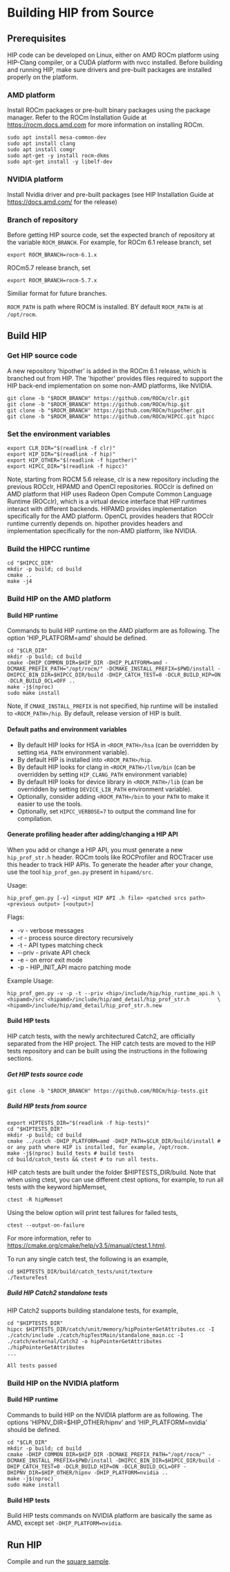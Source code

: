 # Building HIP from Source

## Prerequisites

HIP code can be developed on Linux, either on AMD ROCm platform using HIP-Clang compiler, or a CUDA platform with nvcc installed.
Before building and running HIP, make sure drivers and pre-built packages are installed properly on the platform.

### AMD platform
Install ROCm packages or pre-built binary packages using the package manager. Refer to the ROCm Installation Guide at https://rocm.docs.amd.com for more information on installing ROCm.

```shell
sudo apt install mesa-common-dev
sudo apt install clang
sudo apt install comgr
sudo apt-get -y install rocm-dkms
sudo apt-get install -y libelf-dev
```

### NVIDIA platform

Install Nvidia driver and pre-built packages (see HIP Installation Guide at https://docs.amd.com/ for the release)

### Branch of repository

Before getting HIP source code, set the expected branch of repository at the variable `ROCM_BRANCH`.
For example, for ROCm 6.1 release branch, set
```shell
export ROCM_BRANCH=rocm-6.1.x
```

ROCm5.7 release branch, set
```shell
export ROCM_BRANCH=rocm-5.7.x
```
Similiar format for future branches.

`ROCM_PATH` is path where ROCM is installed. BY default `ROCM_PATH` is at `/opt/rocm`.


## Build HIP


### Get HIP source code

A new repository 'hipother' is added in the ROCm 6.1 release, which is branched out from HIP.
The 'hipother' provides files required to support the HIP back-end implementation on some non-AMD platforms, like NVIDIA.

```shell
git clone -b "$ROCM_BRANCH" https://github.com/ROCm/clr.git
git clone -b "$ROCM_BRANCH" https://github.com/ROCm/hip.git
git clone -b "$ROCM_BRANCH" https://github.com/ROCm/hipother.git
git clone -b "$ROCM_BRANCH" https://github.com/ROCm/HIPCC.git hipcc
```

### Set the environment variables

```shell
export CLR_DIR="$(readlink -f clr)"
export HIP_DIR="$(readlink -f hip)"
export HIP_OTHER="$(readlink -f hipother)"
export HIPCC_DIR="$(readlink -f hipcc)"
```

Note, starting from ROCM 5.6 release, clr is a new repository including the previous ROCclr, HIPAMD and OpenCl repositories.
ROCclr is defined on AMD platform that HIP uses Radeon Open Compute Common Language Runtime (ROCclr), which is a virtual device interface that HIP runtimes interact with different backends.
HIPAMD provides implementation specifically for the AMD platform.
OpenCL provides headers that ROCclr runtime currently depends on.
hipother provides headers and implementation specifically for the non-AMD platform, like NVIDIA.

### Build the HIPCC runtime

```shell
cd "$HIPCC_DIR"
mkdir -p build; cd build
cmake ..
make -j4
```

### Build HIP on the AMD platform

#### Build HIP runtime
Commands to build HIP runtime on the AMD platform are as following. The option 'HIP_PLATFORM=amd' should be defined.

```shell
cd "$CLR_DIR"
mkdir -p build; cd build
cmake -DHIP_COMMON_DIR=$HIP_DIR -DHIP_PLATFORM=amd -DCMAKE_PREFIX_PATH="/opt/rocm/" -DCMAKE_INSTALL_PREFIX=$PWD/install -DHIPCC_BIN_DIR=$HIPCC_DIR/build -DHIP_CATCH_TEST=0 -DCLR_BUILD_HIP=ON -DCLR_BUILD_OCL=OFF ..
make -j$(nproc)
sudo make install
```

Note, if `CMAKE_INSTALL_PREFIX` is not specified, hip runtime will be installed to `<ROCM_PATH>/hip`.
By default, release version of HIP is built.


#### Default paths and environment variables

   * By default HIP looks for HSA in `<ROCM_PATH>/hsa` (can be overridden by setting `HSA_PATH` environment variable).
   * By default HIP is installed into `<ROCM_PATH>/hip`.
   * By default HIP looks for clang in `<ROCM_PATH>/llvm/bin` (can be overridden by setting `HIP_CLANG_PATH` environment variable)
   * By default HIP looks for device library in `<ROCM_PATH>/lib` (can be overridden by setting `DEVICE_LIB_PATH` environment variable).
   * Optionally, consider adding `<ROCM_PATH>/bin` to your `PATH` to make it easier to use the tools.
   * Optionally, set `HIPCC_VERBOSE=7` to output the command line for compilation.

#### Generate profiling header after adding/changing a HIP API

When you add or change a HIP API, you must generate a new `hip_prof_str.h` header. ROCm tools like ROCProfiler and ROCTracer use this header to track HIP APIs.
To generate the header after your change, use the tool `hip_prof_gen.py` present in `hipamd/src`.

Usage:

`hip_prof_gen.py [-v] <input HIP API .h file> <patched srcs path> <previous output> [<output>]`

Flags:

  * -v - verbose messages
  * -r - process source directory recursively
  * -t - API types matching check
  * --priv - private API check
  * -e - on error exit mode
  * -p - HIP_INIT_API macro patching mode

Example Usage:
```shell
hip_prof_gen.py -v -p -t --priv <hip>/include/hip/hip_runtime_api.h \
<hipamd>/src <hipamd>/include/hip/amd_detail/hip_prof_str.h         \
<hipamd>/include/hip/amd_detail/hip_prof_str.h.new
```

#### Build HIP tests

HIP catch tests, with the newly architectured Catch2, are officially separated from the HIP project. The HIP catch tests are moved to the HIP tests repository and can be built using the instructions in the following sections.

##### Get HIP tests source code

```shell
git clone -b "$ROCM_BRANCH" https://github.com/ROCm/hip-tests.git
```
##### Build HIP tests from source

```shell
export HIPTESTS_DIR="$(readlink -f hip-tests)"
cd "$HIPTESTS_DIR"
mkdir -p build; cd build
cmake ../catch -DHIP_PLATFORM=amd -DHIP_PATH=$CLR_DIR/build/install # or any path where HIP is installed, for example, /opt/rocm.
make -j$(nproc) build_tests # build tests
cd build/catch_tests && ctest # to run all tests.
```
HIP catch tests are built under the folder $HIPTESTS_DIR/build.
Note that when using ctest, you can use different ctest options, for example, to run all tests with the keyword hipMemset,
```
ctest -R hipMemset
```
Using the below option will print test failures for failed tests,
```
ctest --output-on-failure
```
For more information, refer to https://cmake.org/cmake/help/v3.5/manual/ctest.1.html.

To run any single catch test, the following is an example,

```shell
cd $HIPTESTS_DIR/build/catch_tests/unit/texture
./TextureTest
```

##### Build HIP Catch2 standalone tests

HIP Catch2 supports building standalone tests, for example,

```shell
cd "$HIPTESTS_DIR"
hipcc $HIPTESTS_DIR/catch/unit/memory/hipPointerGetAttributes.cc -I ./catch/include ./catch/hipTestMain/standalone_main.cc -I ./catch/external/Catch2 -o hipPointerGetAttributes
./hipPointerGetAttributes
...

All tests passed
```

### Build HIP on the NVIDIA platform


#### Build HIP runtime
Commands to build HIP on the NVIDIA platform are as following. The options 'HIPNV_DIR=$HIP_OTHER/hipnv' and 'HIP_PLATFORM=nvidia' should be defined.

```shell
cd "$CLR_DIR"
mkdir -p build; cd build
cmake -DHIP_COMMON_DIR=$HIP_DIR -DCMAKE_PREFIX_PATH="/opt/rocm/" -DCMAKE_INSTALL_PREFIX=$PWD/install -DHIPCC_BIN_DIR=$HIPCC_DIR/build -DHIP_CATCH_TEST=0 -DCLR_BUILD_HIP=ON -DCLR_BUILD_OCL=OFF -DHIPNV_DIR=$HIP_OTHER/hipnv -DHIP_PLATFORM=nvidia ..
make -j$(nproc)
sudo make install
```

#### Build HIP tests
Build HIP tests commands on NVIDIA platform are basically the same as AMD, except set `-DHIP_PLATFORM=nvidia`.

## Run HIP

Compile and run the [square sample](https://github.com/ROCm/hip-tests/tree/rocm-6.0.x/samples/0_Intro/square).

